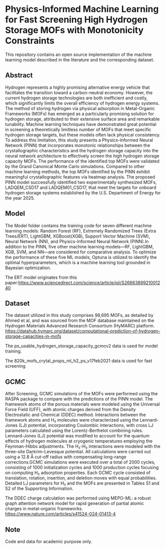 # Physics-Informed Machine Learning for Fast Screening High Hydrogen Storage MOFs with Monotonicity Constraints
 This repository contains an open source implementation of the machine learning model described in the literature and the corresponding dataset.

 ## Abstract
Hydrogen represents a highly promising alternative energy vehicle that facilitates the transition toward a carbon-neutral economy. However, the current hydrogen storage technologies are both inefficient and costly, which significantly limits the overall efficiency of hydrogen energy systems. The method of storing hydrogen via physical adsorption in Metal-Organic Frameworks (MOFs) has emerged as a particularly promising solution for hydrogen storage, attributed to their extensive surface area and remarkable tunability. Machine learning techniques have demonstrated great potential in screening a theoretically limitless number of MOFs that meet specific hydrogen storage targets, but these models often lack physical consistency. To address this limitation, this study presents a Physics-Informed Neural Network (PINN) that incorporates monotonic relationships between the crystallographic characteristics and the hydrogen storage capacity into the neural network architecture to effectively screen the high hydrogen storage capacity MOFs. The performance of the identified top MOFs were validated by the Grand Canonical Monte Carlo simulations.  Compared to other machine learning methods, the top MOFs identified by the PINN exhibit meaningful crystallographic features via heatmap analysis. The proposed PINN model successfully identified two experimentally synthesized MOFs, LADQEM_CSD17 and LADQEM01_CSD17, that meet the targets for onboard hydrogen storage systems established by the U.S. Department of Energy for the year 2025.

 ## Model
 The Model folder contains the training code for seven different machine learning models: Random Forest (RF), Extremely Randomized Trees (Extra Trees/ERT), LightGBM, XGBoost(XGB), Support Vector Machine (SVM), Neural Network (NN), and Physics-Informed Neural Network (PINN).In addition to the PINN, five other machine learning models—RF, LightGBM, XGB, SVM, and NN—are considered for comparative analysis. To optimize the performance of these five ML models, Optuna is utilized to identify the optimal hyperparameters, which is a machine learning tool grounded in Bayesian optimization. 
 
The ERT model originates from this paper:https://www.sciencedirect.com/science/article/pii/S2666389921001240
 

 ## Dataset
 The dataset utilized in this study comprises 98,695 MOFs, as detailed by Ahmed et al, and was sourced from the MOF database maintained on the Hydrogen Materials Advanced Research Consortium (HyMARC) platform. 
 https://datahub.hymarc.org/dataset/computational-prediction-of-hydrogen-storage-capacities-in-mofs
 
 The ps_usable_hydrogen_storage_capacity_gcmcv2 data is used for model training.
 
 The 820k_mofs_crytal_props_ml_h2_ps_v17feb2021 data is used for fast screening

## GCMC
After Screening, GCMC simulations of the MOFs were performed using the RASPA package to compare with the predictions of the PINN model. The framework atoms of the porous materials were modeled using the Universal Force Field (UFF), with atomic charges derived from the Density Electrostatic and Chemical (DDEC) method. Interactions between the framework atoms and H₂ molecules were characterized using the Lennard-Jones (LJ) potential, incorporating Coulombic interactions, with cross LJ parameters calculated using the Lorentz-Berthelot combining rules. Lennard-Jones (LJ) potential was modified to account for the quantum effects of hydrogen molecules at cryogenic temperatures employing the Feynman-Hibbs adjustments. The H₂-H₂ interactions were modeled with the three-site Darkrim-Levesque potential. All calculations were carried out using a 12.8 Å cut-off radius with compensating long-range corrections.GCMC simulations were executed over a total of 2000 cycles, consisting of 1000 initialization cycles and 1000 production cycles focusing on computing H₂ adsorption properties. Each GCMC cycle consisted of translation, rotation, insertion, and deletion moves with equal probabilities. Detailed LJ parameters for H₂ and the MOFs are presented in Tables S1 and S2 of the Supporting Information.

The DDEC charge calculation was performed using MEPO-ML: a robust graph attention network model for rapid generation of partial atomic charges in metal-organic frameworks.
https://www.nature.com/articles/s41524-024-01413-4


## Note
Code and data for academic purpose only.
